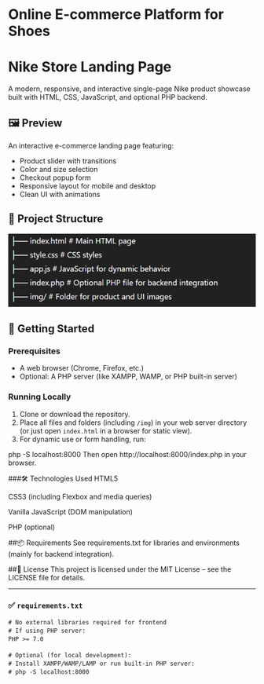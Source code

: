 # Online E-commerce Platform for Shoes

# Nike Store Landing Page

A modern, responsive, and interactive single-page Nike product showcase built with HTML, CSS, JavaScript, and optional PHP backend.

## 🖼 Preview

An interactive e-commerce landing page featuring:

- Product slider with transitions
- Color and size selection
- Checkout popup form
- Responsive layout for mobile and desktop
- Clean UI with animations

## 📁 Project Structure

![Feature Importance](architect.png)


## 🚀 Getting Started

### Prerequisites

- A web browser (Chrome, Firefox, etc.)
- Optional: A PHP server (like XAMPP, WAMP, or PHP built-in server)

### Running Locally

1. Clone or download the repository.
2. Place all files and folders (including `/img`) in your web server directory (or just open `index.html` in a browser for static view).
3. For dynamic use or form handling, run:


php -S localhost:8000
Then open http://localhost:8000/index.php in your browser.

###🛠 Technologies Used
HTML5

CSS3 (including Flexbox and media queries)

Vanilla JavaScript (DOM manipulation)

PHP (optional)

##📦 Requirements
See requirements.txt for libraries and environments (mainly for backend integration).

##📄 License
This project is licensed under the MIT License – see the LICENSE file for details.

---

### ✅ `requirements.txt`

```txt
# No external libraries required for frontend
# If using PHP server:
PHP >= 7.0

# Optional (for local development):
# Install XAMPP/WAMP/LAMP or run built-in PHP server:
# php -S localhost:8000




